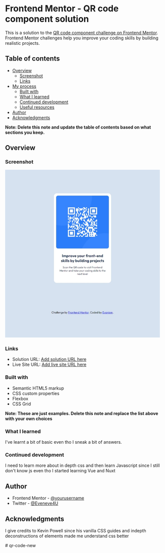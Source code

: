 # Frontend Mentor - QR code component solution

This is a solution to the [QR code component challenge on Frontend Mentor](https://www.frontendmentor.io/challenges/qr-code-component-iux_sIO_H). Frontend Mentor challenges help you improve your coding skills by building realistic projects. 

## Table of contents

- [Overview](#overview)
  - [Screenshot](#screenshot)
  - [Links](#links)
- [My process](#my-process)
  - [Built with](#built-with)
  - [What I learned](#what-i-learned)
  - [Continued development](#continued-development)
  - [Useful resources](#useful-resources)
- [Author](#author)
- [Acknowledgments](#acknowledgments)

**Note: Delete this note and update the table of contents based on what sections you keep.**

## Overview

### Screenshot

![Final Image](images/webcap.jpeg)


### Links

- Solution URL: [Add solution URL here](https://your-solution-url.com)
- Live Site URL: [Add live site URL here](https://your-live-site-url.com)


### Built with

- Semantic HTML5 markup
- CSS custom properties
- Flexbox
- CSS Grid

**Note: These are just examples. Delete this note and replace the list above with your own choices**

### What I learned

I've learnt a bit of basic even tho I sneak a bit of answers.

### Continued development

I need to learn more about in depth css and then learn Javascript since I still don't know js even tho I started learning Vue and Nuxt



## Author

- Frontend Mentor - [@yourusername](https://www.frontendmentor.io/profile/BSIT-Evanism)
- Twitter - [@Eveneve4U](https://www.twitter.com/Eveneve4U)


## Acknowledgments

I give credits to Kevin Powell since his vanilla CSS guides and indepth deconstructions of elements made me understand css better

#   q r - c o d e - n e w 
 
 